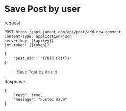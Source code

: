 # Save Post by user

request

```http request
POST https://api.jameet.com/api/post/add-new-comment
Content-Type: application/json
server-key: {{apikey}}
jmt-token: {{token}}

{
    "post_uid": "{{Uid.Post}}"
}

```

> Save Post by its uid

Response

```http request
{
    "resp": true,
    "message": "Posted save"
}
```